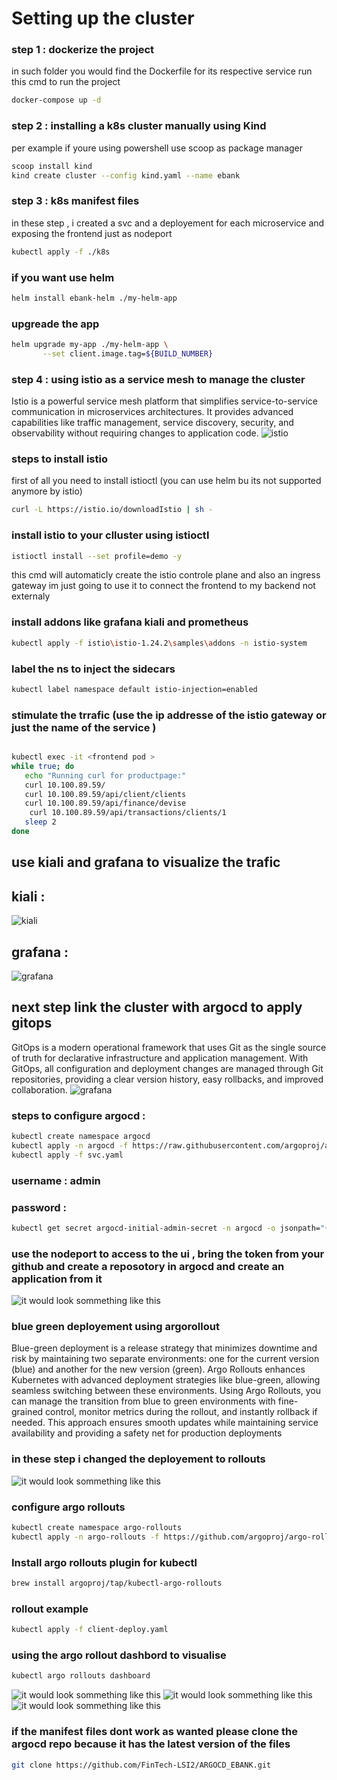 
# Setting up the cluster 


###  step  1 : dockerize the project

in such folder you would find the Dockerfile for its respective service run this cmd to run the project 

 ```bash
docker-compose up -d
```
### step 2 : installing a k8s cluster manually using Kind  
per example if youre using powershell use scoop as package manager 

 ```bash
scoop install kind 
 kind create cluster --config kind.yaml --name ebank
```

### step 3 :  k8s manifest files 
in these step , i created a svc and a deployement for each microservice 
and exposing the frontend just as nodeport 

 ```bash
kubectl apply -f ./k8s
```

### if you want use helm 
 ```bash
 helm install ebank-helm ./my-helm-app

 
```

### upgreade the app
 ```bash
helm upgrade my-app ./my-helm-app \
        --set client.image.tag=${BUILD_NUMBER}
```

### step 4 :  using istio as a service mesh to manage the cluster 



Istio is a powerful service mesh platform that simplifies service-to-service communication in microservices architectures. It provides advanced capabilities like traffic management, service discovery, security, and observability without requiring changes to application code.
![istio](https://sysdig.com/wp-content/uploads/image4.jpeg)

### steps to install istio
first of all you need to install istioctl (you can use helm bu its not supported anymore by istio)
 ```bash
curl -L https://istio.io/downloadIstio | sh -
```
### install istio to your clluster using istioctl 
 ```bash
istioctl install --set profile=demo -y
```
this cmd will automaticly create the istio controle plane and also an ingress gateway im just going to use it to connect the frontend to my backend not externaly  

### install addons like grafana kiali and prometheus

 ```bash
kubectl apply -f istio\istio-1.24.2\samples\addons -n istio-system
```
### label the ns to inject the sidecars 
 ```bash
kubectl label namespace default istio-injection=enabled
```

### stimulate the trrafic  (use the ip addresse of the istio gateway or just the name of the service )
 ```bash

 kubectl exec -it <frontend pod >
while true; do
    echo "Running curl for productpage:"
    curl 10.100.89.59/
    curl 10.100.89.59/api/client/clients
    curl 10.100.89.59/api/finance/devise
     curl 10.100.89.59/api/transactions/clients/1
    sleep 2
done 
```
## use kiali and grafana to visualize the trafic 
## kiali : 
![kiali](kiali.jpg)
## grafana : 
![grafana](grafana.jpg)

## next step link the  cluster with argocd to apply gitops 
GitOps is a modern operational framework that uses Git as the single source of truth for declarative infrastructure and application management. With GitOps, all configuration and deployment changes are managed through Git repositories, providing a clear version history, easy rollbacks, and improved collaboration.
![grafana](https://redhat-scholars.github.io/argocd-tutorial/argocd-tutorial/_images/argocd-logo.png)

### steps to configure argocd : 
 ```bash
kubectl create namespace argocd
kubectl apply -n argocd -f https://raw.githubusercontent.com/argoproj/argo-cd/stable/manifests/install.yaml
kubectl apply -f svc.yaml 
```
### username : admin
 
### password :
 ```bash
 kubectl get secret argocd-initial-admin-secret -n argocd -o jsonpath="{.data.password}" | % {[System.Text.Encoding]::UTF8.GetString([System.Convert]::FromBase64String($_))}
```

### use the nodeport to access to the ui , bring the token from your github and create a reposotory in argocd and create an application from it 

![it would look sommething like this](argocd.jpg)

### blue green deployement using argorollout
Blue-green deployment is a release strategy that minimizes downtime and risk by maintaining two separate environments: one for the current version (blue) and another for the new version (green). Argo Rollouts enhances Kubernetes with advanced deployment strategies like blue-green, allowing seamless switching between these environments. Using Argo Rollouts, you can manage the transition from blue to green environments with fine-grained control, monitor metrics during the rollout, and instantly rollback if needed. This approach ensures smooth updates while maintaining service availability and providing a safety net for production deployments
### in these step i changed the deployement to rollouts 

![it would look sommething like this]( https://tse4.mm.bing.net/th?id=OIP.rZ_Yfz9XNk8dDqf4s8kDhQHaEG&pid=Api&P=0&h=180)

###  configure argo rollouts 

 ```bash
kubectl create namespace argo-rollouts
kubectl apply -n argo-rollouts -f https://github.com/argoproj/argo-rollouts/releases/latest/download/install.yaml
```

### Install argo rollouts plugin for kubectl

 ```bash
brew install argoproj/tap/kubectl-argo-rollouts
 ```

### rollout example 
```bash
kubectl apply -f client-deploy.yaml
```
### using the argo rollout dashbord to visualise
```bash
kubectl argo rollouts dashboard
```
![it would look sommething like this](rollout1.jpg)
![it would look sommething like this](rollout2.jpg)
![it would look sommething like this](rollout3.jpg)


### if the manifest files dont work as wanted please clone the argocd repo because it has the latest version of the files 
```bash
git clone https://github.com/FinTech-LSI2/ARGOCD_EBANK.git
```



